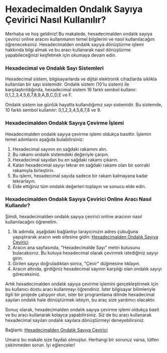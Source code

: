 Hexadecimalden Ondalık Sayıya Çevirici Nasıl Kullanılır?
========================================================

Merhaba ve hoş geldiniz! Bu makalede, hexadecimalden ondalık sayıya çevirici online aracını kullanmanın temel bilgilerini ve nasıl kullanılacağını öğreneceksiniz. Hexadecimalden ondalık sayıya dönüştürme işlemi hakkında bilgi almak ve bu aracı kullanarak nasıl dönüştürme yapabileceğinizi keşfetmek için okumaya devam edin.

### Hexadecimal ve Ondalık Sayı Sistemleri

Hexadecimal sistem, bilgisayarlarda ve dijital elektronik cihazlarda sıklıkla kullanılan bir sayı sistemidir. Ondalık sistem (10'lu sistem) ile karşılaştırıldığında, hexadecimal sistem 16 farklı sembol kullanır: 0,1,2,3,4,5,6,7,8,9,A,B,C,D,E ve F.

Ondalık sistem ise günlük hayatta kullandığımız sayı sistemidir. Bu sistemde, 10 farklı sembol kullanılır: 0,1,2,3,4,5,6,7,8 ve 9.

### Hexadecimalden Ondalık Sayıya Çevirme İşlemi

Hexadecimalden ondalık sayıya çevirme işlemi oldukça basittir. İşlemin temel adımlarını aşağıda bulabilirsiniz:

1. Hexadecimal sayının en sağdaki rakamını alın.
2. Bu rakamı ondalık sistemdeki değeriyle çarpın.
3. Hexadecimal sayıdan bu en sağdaki rakamı çıkarın.
4. Kalan hexadecimal sayıyı tekrar en sağdaki rakamı olan bir sonraki rakamıyla birleştirin.
5. Bu işlemi, hexadecimal sayıda sadece bir rakam kalmayana kadar tekrarlayın.
6. Elde ettiğiniz tüm ondalık değerleri toplayın ve sonucu elde edin.

### Hexadecimalden Ondalık Sayıya Çevirici Online Aracı Nasıl Kullanılır?

Şimdi, hexadecimalden ondalık sayıya çevirici online aracının nasıl kullanılacağını öğrenelim.

1. İlk adımda, aşağıdaki bağlantıyı tarayıcınızın adres çubuğuna yapıştırarak aracın web sitesine gidin: [Hexadecimalden Ondalık Sayıya Çevirici](https://www.onlinecalculatorsfree.com/tr/convert/hex-to-decimal.html).
2. Aracın ana sayfasında, "Hexadecimalde Sayı" metin kutusunu bulacaksınız. Bu kutuya hexadecimal olarak çevirmek istediğiniz sayıyı girin.
3. Girilen sayıyı doğruladıktan sonra, "Çevir" düğmesine tıklayın.
4. Aracın altında, girdiğiniz hexadecimal sayının karşılığı olan ondalık sayıyı göreceksiniz.

Artık hexadecimalden ondalık sayıya çevirme işlemini gerçekleştirmek için bu kullanıcı dostu aracı kullanmayı öğrendiniz. İster bilgisayar bilimleriyle ilgili bir projede çalışıyor olun, ister bir programlama dilinde hexadecimal sayıları ondalık hale dönüştürmek isteyin, bu araç size yardımcı olacaktır.

Sonuç olarak, hexadecimalden ondalık sayıya çevirme işlemi oldukça basit ve bu aracı kullanarak kolayca yapabilirsiniz. Siz de bu aracı kullanarak hexadecimal sayıları ondalık sayılara dönüştürmeyi deneyebilirsiniz.

Bağlantı: [Hexadecimalden Ondalık Sayıya Çevirici](https://www.onlinecalculatorsfree.com/tr/convert/hex-to-decimal.html)

Umarız bu makale size faydalı olmuştur. Herhangi bir sorunuz varsa, lütfen çekinmeden sorun. İyi eğlenceler!
